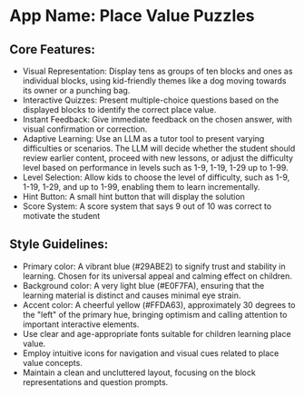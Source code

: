 # **App Name**: Place Value Puzzles

## Core Features:

- Visual Representation: Display tens as groups of ten blocks and ones as individual blocks, using kid-friendly themes like a dog moving towards its owner or a punching bag.
- Interactive Quizzes: Present multiple-choice questions based on the displayed blocks to identify the correct place value.
- Instant Feedback: Give immediate feedback on the chosen answer, with visual confirmation or correction.
- Adaptive Learning: Use an LLM as a tutor tool to present varying difficulties or scenarios. The LLM will decide whether the student should review earlier content, proceed with new lessons, or adjust the difficulty level based on performance in levels such as 1-9, 1-19, 1-29 up to 1-99.
- Level Selection: Allow kids to choose the level of difficulty, such as 1-9, 1-19, 1-29, and up to 1-99, enabling them to learn incrementally.
- Hint Button: A small hint button that will display the solution
- Score System: A score system that says 9 out of 10 was correct to motivate the student

## Style Guidelines:

- Primary color: A vibrant blue (#29ABE2) to signify trust and stability in learning. Chosen for its universal appeal and calming effect on children.
- Background color: A very light blue (#E0F7FA), ensuring that the learning material is distinct and causes minimal eye strain.
- Accent color: A cheerful yellow (#FFDA63), approximately 30 degrees to the "left" of the primary hue, bringing optimism and calling attention to important interactive elements.
- Use clear and age-appropriate fonts suitable for children learning place value.
- Employ intuitive icons for navigation and visual cues related to place value concepts.
- Maintain a clean and uncluttered layout, focusing on the block representations and question prompts.
